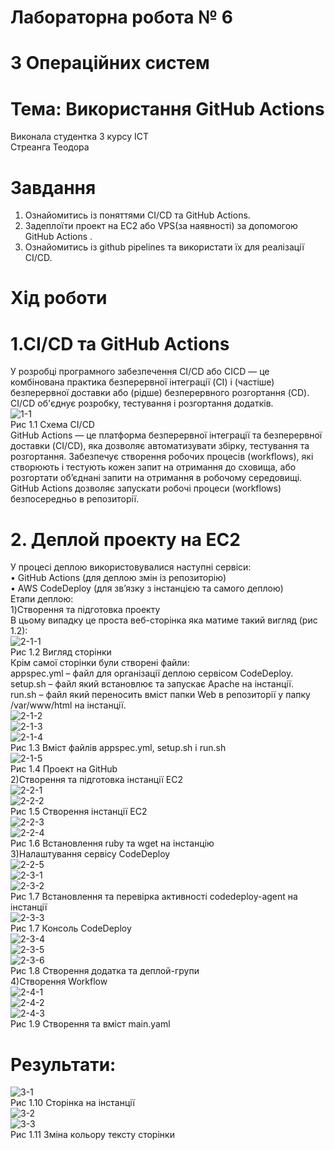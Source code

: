 # Лабораторна робота № 6
# З Операційних систем
# Тема: Використання GitHub Actions     
Виконала студентка 3 курсу ІСТ      
Стреанга Теодора
# Завдання     
1)	Ознайомитись із поняттями CI/CD та GitHub Actions.       
2)	Задеплоїти проект на EC2 або VPS(за наявності) за допомогою GitHub Actions .       
3)	Ознайомитись із github pipelines та використати їх для реалізації CI/CD.
# Хід роботи
# 1.СI/CD та GitHub Actions     
У розробці програмного забезпечення CI/CD або CICD — це комбінована практика безперервної інтеграції (CI) і (частіше) безперервної доставки або (рідше) безперервного розгортання (CD). CI/CD об'єднує розробку, тестування і розгортання додатків.    
![1-1](https://user-images.githubusercontent.com/95693614/202556424-80a76b88-e044-4c7b-946f-ad90818dc8d1.png)      
Рис 1.1 Схема CI/CD      
GitHub Actions — це платформа безперервної інтеграції та безперервної доставки (CI/CD), яка дозволяє автоматизувати збірку, тестування та розгортання. Забезпечує створення робочих процесів (workflows), які створюють і тестують кожен запит на отримання до сховища, або розгортати об’єднані запити на отримання в робочому середовищі. GitHub Actions дозволяє запускати робочі процеси (workflows) безпосередньо в репозиторії.
# 2. Деплой проекту на EC2      
У процесі деплою використовувалися наступні сервіси:     
•	GitHub Actions (для деплою змін із репозиторію)     
•	AWS CodeDeploy (для зв’язку з інстанцією та самого деплою)     
Етапи деплою:      
1)Створення та підготовка проекту     
В цьому випадку це проста веб-сторінка яка матиме такий вигляд (рис 1.2):     
![2-1-1](https://user-images.githubusercontent.com/95693614/202556598-f9779e6b-600b-4c2e-a3ff-c92cbce6d956.png)     
Рис 1.2 Вигляд сторінки     
Крім самої сторінки були створені файли:     
appspec.yml – файл для організації деплою сервісом CodeDeploy.     
setup.sh – файл який встановлює та запускає Apache на інстанції.     
run.sh – файл який переносить вміст папки Web в репозиторії у папку /var/www/html на інстанції.     
![2-1-2](https://user-images.githubusercontent.com/95693614/202556870-beae0904-9900-457b-bc73-748b0df7dcc8.png)      
![2-1-3](https://user-images.githubusercontent.com/95693614/202556881-e266a2dd-f43e-4e6e-9218-ba51e5570e1b.png)     
![2-1-4](https://user-images.githubusercontent.com/95693614/202556898-63336a4a-3879-4c66-a779-1d76b6bc6857.png)     
Рис 1.3 Вміст файлів appspec.yml, setup.sh і run.sh     
![2-1-5](https://user-images.githubusercontent.com/95693614/202556981-0dd2eb39-2606-4f49-b9d6-46c384e197f2.png)      
Рис 1.4 Проект на GitHub      
2)Створення та підготовка інстанції ЕС2     
![2-2-1](https://user-images.githubusercontent.com/95693614/202557034-3ede9f9e-59a2-4609-bbdc-b5b544a10597.png)     
![2-2-2](https://user-images.githubusercontent.com/95693614/202557040-a4a13c9c-4a87-4e53-96cd-0f15ef938041.png)     
Рис 1.5 Cтворення інстанції EC2     
![2-2-3](https://user-images.githubusercontent.com/95693614/202557115-e0f173e8-9ed2-4637-be02-6b280b942b5e.png)     
![2-2-4](https://user-images.githubusercontent.com/95693614/202557131-7070bc34-0a72-4e95-bf03-7d7438f47df7.png)    
Рис 1.6 Встановлення ruby та wget на інстанцію     
3)Налаштування сервісу CodeDeploy     
![2-2-5](https://user-images.githubusercontent.com/95693614/202557206-2da89bec-2148-4c80-bbdc-dba968bd69fa.png)     
![2-3-1](https://user-images.githubusercontent.com/95693614/202557220-55dbb0b4-9852-47d8-9237-bd974d3173e6.png)     
![2-3-2](https://user-images.githubusercontent.com/95693614/202557229-e8e183d5-5224-426d-93a1-09f13aeff98d.png)    
Рис 1.7 Встановлення та перевірка активності codedeploy-agent на інстанції    
![2-3-3](https://user-images.githubusercontent.com/95693614/202557309-3bfed786-f62c-47a4-8cc0-1a021c0f08be.png)     
Рис 1.7 Консоль CodeDeploy     
![2-3-4](https://user-images.githubusercontent.com/95693614/202557363-5759d467-5f77-4da9-af3c-40a5c1d15f40.png)     
![2-3-5](https://user-images.githubusercontent.com/95693614/202557371-04038d65-f840-479f-b43d-3529fb3ccabf.png)     
![2-3-6](https://user-images.githubusercontent.com/95693614/202557385-0034b225-5540-4f10-a7f7-aba467d0469c.png)     
Рис 1.8 Створення додатка та деплой-групи    
4)Створення Workflow     
![2-4-1](https://user-images.githubusercontent.com/95693614/202557475-101f1918-283c-483a-bbe4-3b4bce12b2ce.png)     
![2-4-2](https://user-images.githubusercontent.com/95693614/202557484-eddd3267-f8fb-4529-8c19-25c35a421677.png)     
![2-4-3](https://user-images.githubusercontent.com/95693614/202557498-baacf209-1b17-4759-af2b-2bd4ce4b964a.png)    
Рис 1.9 Створення та вміст main.yaml
# Результати:     
![3-1](https://user-images.githubusercontent.com/95693614/202557570-0d5ae5e1-50db-4626-b7b1-fe772f97b5a8.png)      
Рис 1.10 Сторінка на інстанції     
![3-2](https://user-images.githubusercontent.com/95693614/202557616-57451e5e-107d-4d8a-b52e-d6ffd13d1f4c.png)     
![3-3](https://user-images.githubusercontent.com/95693614/202557624-fbec4231-cda9-4fc9-991b-5b37fd63194c.png)     
Рис 1.11 Зміна кольору тексту сторінки
